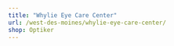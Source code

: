 ```yaml
---
title: "Whylie Eye Care Center"
url: /west-des-moines/whylie-eye-care-center/
shop: Optiker
---
```


